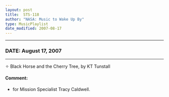 ```yaml
---
layout: post
title:  STS-118
author: "NASA: Music to Wake Up By"
type: MusicPlaylist
date_modified: 2007-08-17
---
```


----
### DATE: August 17, 2007
----
✧ Black Horse and the Cherry Tree, by KT Tunstall

#### Comment:
* for Mission Specialist Tracy Caldwell.
